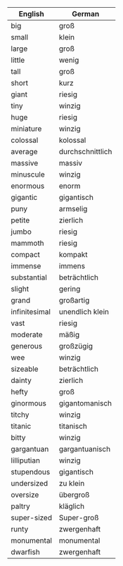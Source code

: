 
| English        | German            |
|----------------|-------------------|
| big            | groß              |
| small          | klein             |
| large          | groß              |
| little         | wenig             |
| tall           | groß              |
| short          | kurz              |
| giant          | riesig            |
| tiny           | winzig            |
| huge           | riesig            |
| miniature      | winzig            |
| colossal       | kolossal          |
| average        | durchschnittlich  |
| massive        | massiv            |
| minuscule      | winzig            |
| enormous       | enorm             |
| gigantic       | gigantisch        |
| puny           | armselig          |
| petite         | zierlich          |
| jumbo          | riesig            |
| mammoth        | riesig            |
| compact        | kompakt           |
| immense        | immens            |
| substantial    | beträchtlich      |
| slight         | gering            |
| grand          | großartig         |
| infinitesimal  | unendlich klein   |
| vast           | riesig            |
| moderate       | mäßig             |
| generous       | großzügig         |
| wee            | winzig            |
| sizeable       | beträchtlich      |
| dainty         | zierlich          |
| hefty          | groß              |
| ginormous      | gigantomanisch    |
| titchy         | winzig            |
| titanic        | titanisch         |
| bitty          | winzig            |
| gargantuan     | gargantuanisch    |
| lilliputian    | winzig            |
| stupendous     | gigantisch        |
| undersized     | zu klein          |
| oversize       | übergroß          |
| paltry         | kläglich          |
| super-sized    | Super-groß        |
| runty          | zwergenhaft       |
| monumental     | monumental        |
| dwarfish       | zwergenhaft       |